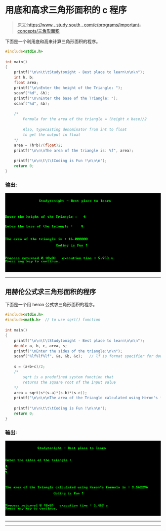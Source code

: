 # 用底和高求三角形面积的 c 程序

> 原文:[https://www . study south . com/c/programs/important-concepts/三角形面积](https://www.studytonight.com/c/programs/important-concepts/area-of-triangle)

下面是一个利用底和高来计算三角形面积的程序。

```cpp
#include<stdio.h>

int main()
{
    printf("\n\n\t\tStudytonight - Best place to learn\n\n\n");
    int h, b;
    float area;
    printf("\n\nEnter the height of the Triangle: ");
    scanf("%d", &h);
    printf("\n\nEnter the base of the Triangle: ");
    scanf("%d", &b);

    /*
        Formula for the area of the triangle = (height x base)/2

        Also, typecasting denominator from int to float 
        to get the output in float
    */
    area = (h*b)/(float)2;
    printf("\n\n\nThe area of the triangle is: %f", area);

    printf("\n\n\t\t\tCoding is Fun !\n\n\n");
    return 0;
}
```

### 输出:

![C program output for Area of Triangle using Base and Height](img/d188a4b2d5cfbba785a8739d4cc903f2.png)

* * *

## 用赫伦公式求三角形面积的程序

下面是一个用 heron 公式求三角形面积的程序。

```cpp
#include<stdio.h>
#include<math.h>  // to use sqrt() function

int main()
{
    printf("\n\n\t\tStudytonight - Best place to learn\n\n\n");
    double a, b, c, area, s;
    printf("\nEnter the sides of the triangle:\n\n");
    scanf("%lf%lf%lf", &a, &b, &c);   // lf is format specifier for double input

    s = (a+b+c)/2;
    /*
        sqrt is a predefined system function that 
        returns the square root of the input value
    */
    area = sqrt(s*(s-a)*(s-b)*(s-c));
    printf("\n\n\n\nThe area of the Triangle calculated using Heron's formula is: %lf", area);

    printf("\n\n\t\t\tCoding is Fun !\n\n\n");
    return 0;
}
```

### 输出:

![C Program output for Area of Triangle using Heron's formula](img/83e94a75a6826bc6a2e23c69907bffac.png)

* * *

* * *